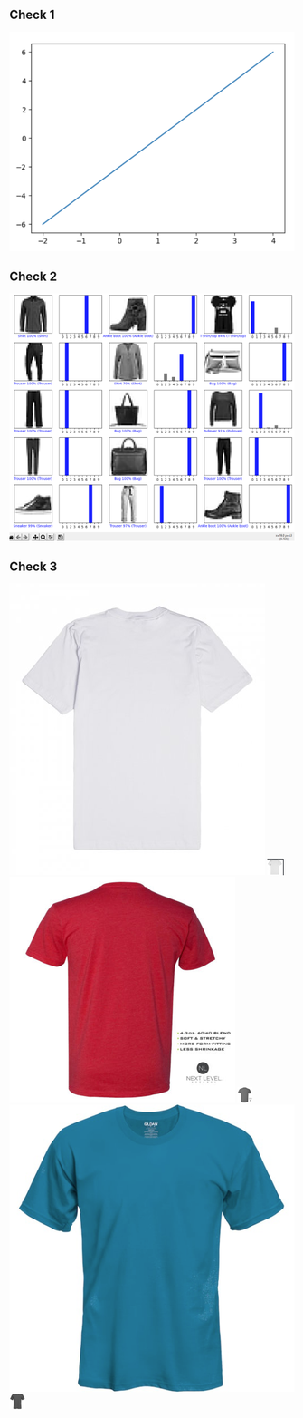 ## Check 1
![](https://github.com/niclee500/oss-repo-template/blob/master/labs/lab-10/lab10check1.png)
## Check 2
![](https://github.com/niclee500/oss-repo-template/blob/master/labs/lab-10/lab10check2.png)
## Check 3
![](https://github.com/niclee500/oss-repo-template/blob/master/labs/lab-10/lab10check3p1.png)
![](https://github.com/niclee500/oss-repo-template/blob/master/labs/lab-10/lab10check3p2.png)
![](https://github.com/niclee500/oss-repo-template/blob/master/labs/lab-10/lab10chcek3p3.png)
![](https://github.com/niclee500/oss-repo-template/blob/master/labs/lab-10/lab10chcek3p4.png)
![](https://github.com/niclee500/oss-repo-template/blob/master/labs/lab-10/lab10check3p5.png)
![](https://github.com/niclee500/oss-repo-template/blob/master/labs/lab-10/lab10check3p6.png)
